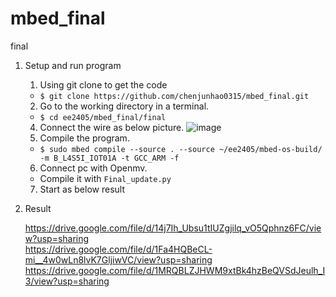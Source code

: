 # mbed_final
final
1. Setup and run program
    1. Using git clone to get the code
    * `$ git clone https://github.com/chenjunhao0315/mbed_final.git`
    2. Go to the working directory in a terminal.
    * `$ cd ee2405/mbed_final/final`
    4. Connect the wire as below picture.
    ![image](https://github.com/chenjunhao0315/mbed_hw4/blob/master/IMG_1823.jpg)
    5. Compile the program.
    * `$ sudo mbed compile --source . --source ~/ee2405/mbed-os-build/ -m B_L4S5I_IOT01A -t GCC_ARM -f`
    6. Connect pc with Openmv.
    * Compile it with `Final_update.py`
    7. Start as below result

2. Result

    https://drive.google.com/file/d/14j7Ih_Ubsu1tIUZgjilq_vO5Qphnz6FC/view?usp=sharing  
    https://drive.google.com/file/d/1Fa4HQBeCL-mi__4w0wLn8lvK7GljiwVC/view?usp=sharing  
    https://drive.google.com/file/d/1MRQBLZJHWM9xtBk4hzBeQVSdJeulh_I3/view?usp=sharing
